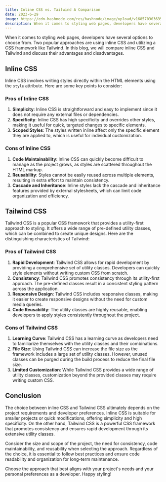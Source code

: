 ```yaml
---
title: Inline CSS vs. Tailwind A Comparison
date: 2023-6-29
image: https://cdn.hashnode.com/res/hashnode/image/upload/v1685703036352/aaa1613c-58f4-41ad-a54c-38e6c84d498c.png?auto=compress,format&format=webp
description: When it comes to styling web pages, developers have several options to choose from. Two popular approaches are using
---
```


When it comes to styling web pages, developers have several options to choose from. Two popular approaches are using inline CSS and utilizing a CSS framework like Tailwind. In this blog, we will compare inline CSS and Tailwind and discuss their advantages and disadvantages.

## Inline CSS

Inline CSS involves writing styles directly within the HTML elements using the `style` attribute. Here are some key points to consider:

### Pros of Inline CSS

1.  **Simplicity**: Inline CSS is straightforward and easy to implement since it does not require any external files or dependencies.
2.  **Specificity**: Inline CSS has high specificity and overrides other styles, making it useful for quick, targeted changes to specific elements.
3.  **Scoped Styles**: The styles written inline affect only the specific element they are applied to, which is useful for individual customization.

### Cons of Inline CSS

1.  **Code Maintainability**: Inline CSS can quickly become difficult to manage as the project grows, as styles are scattered throughout the HTML markup.
2.  **Reusability**: Styles cannot be easily reused across multiple elements, resulting in extra effort to maintain consistency.
3.  **Cascade and Inheritance**: Inline styles lack the cascade and inheritance features provided by external stylesheets, which can limit code organization and efficiency.

## Tailwind CSS

Tailwind CSS is a popular CSS framework that provides a utility-first approach to styling. It offers a wide range of pre-defined utility classes, which can be combined to create unique designs. Here are the distinguishing characteristics of Tailwind:

### Pros of Tailwind CSS

1.  **Rapid Development**: Tailwind CSS allows for rapid development by providing a comprehensive set of utility classes. Developers can quickly style elements without writing custom CSS from scratch.
2.  **Consistency**: Tailwind CSS promotes consistency through its utility-first approach. The pre-defined classes result in a consistent styling pattern across the application.
3.  **Responsive Design**: Tailwind CSS includes responsive classes, making it easier to create responsive designs without the need for custom media queries.
4.  **Code Reusability**: The utility classes are highly reusable, enabling developers to apply styles consistently throughout the project.

### Cons of Tailwind CSS

1.  **Learning Curve**: Tailwind CSS has a learning curve as developers need to familiarize themselves with the utility classes and their combinations.
2.  **File Size**: Using Tailwind CSS can increase the file size as the framework includes a large set of utility classes. However, unused classes can be purged during the build process to reduce the final file size.
3.  **Limited Customization**: While Tailwind CSS provides a wide range of utility classes, customization beyond the provided classes may require writing custom CSS.

## Conclusion

The choice between inline CSS and Tailwind CSS ultimately depends on the project requirements and developer preferences. Inline CSS is suitable for smaller projects or quick modifications, offering simplicity and high specificity. On the other hand, Tailwind CSS is a powerful CSS framework that promotes consistency and ensures rapid development through its extensive utility classes.

Consider the size and scope of the project, the need for consistency, code maintainability, and reusability when selecting the approach. Regardless of the choice, it is essential to follow best practices and ensure code readability and organization for long-term maintenance.

Choose the approach that best aligns with your project's needs and your personal preferences as a developer. Happy styling!

